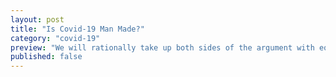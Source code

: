 ```yaml
---
layout: post
title: "Is Covid-19 Man Made?"
category: "covid-19"
preview: "We will rationally take up both sides of the argument with equal stance, looking at evidence presented on both sides. On one hand covid-19 could just be a natural phenomenon due to poor wet market conditions in Wuhan, China. On the other, covid-19 has a laboratory origin and suits political and global ideals of major political leaders and hidden agendas. Right now, evidence is on both sides of the issue and we are just giving ways to examine it. Stay tuned!"
published: false
---
```

